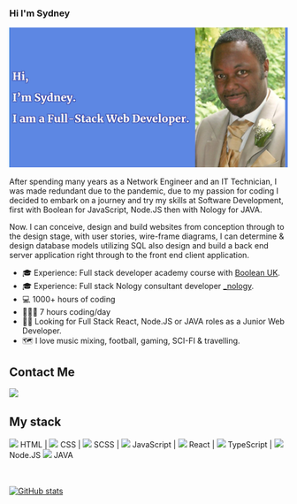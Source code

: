 ### Hi I'm Sydney

<!--
**sydneymurray/sydneymurray** is a ✨ _special_ ✨ repository because its `README.md` (this file) appears on your GitHub profile.
-->
<p align="center"><img src="./Hero.png" alt="screenshot of my game" width="auto" height = "auto"></p>

After spending many years as a Network Engineer and an IT Technician, I was made redundant due to the pandemic, due to my passion for coding I decided to embark on a journey and try my skills at Software Development, first with Boolean for JavaScript, Node.JS then with Nology for JAVA.

Now. I can conceive, design and build websites from conception through to the design stage, with user stories, wire-frame diagrams, I can determine & design database models utilizing SQL also design and build a back end server application right through to the front end client application.

- 🎓 Experience: Full stack developer academy course with [Boolean UK](https://boolean.co.uk/).
- 🎓 Experience: Full stack Nology consultant developer [_nology](https://nology.io/).  
- 💻 1000+ hours of coding  
- 👩🏻‍💻 7 hours coding/day
- 👩🏻 Looking for Full Stack React, Node.JS or JAVA roles as a Junior Web Developer.
- 🗺 I love music mixing, football, gaming, SCI-FI & travelling.


## Contact Me

<a href="https://www.linkedin.com/in/sydney-murray-b2924a24/">
     <img width="50" src="https://upload.wikimedia.org/wikipedia/commons/e/e9/Linkedin_icon.svg"></img>
</a>


## My stack

<span>
     <img width="30" src="https://pics.freeicons.io/uploads/icons/png/8804286661557996995-512.png"/><span> HTML |</span>
</span>

<span>
     <img width="30" src="https://pics.freeicons.io/uploads/icons/png/632690741557997006-512.png"/><span> CSS |</span>
</span>

<span>
     <img width="30" src="https://pics.freeicons.io/uploads/icons/png/6655067911551942823-512.png"/><span> SCSS |</span> 
</span>

<span>
     <img width="30" src="https://pics.freeicons.io/uploads/icons/png/21088442871540553614-512.png"/><span> JavaScript |</span> 
</span>

<span>
     <img width="30" src="https://pics.freeicons.io/uploads/icons/png/20167174151551942641-512.png"/><span> React |</span>
</span>

<span>
     <img width="30" src="https://pics.freeicons.io/uploads/icons/png/14678610731551953708-512.png"/><span > TypeScript |</span>
</span>

<span>
     <img width="30" src="https://pics.freeicons.io/uploads/icons/png/8954758561551942278-512.png"/><span > Node.JS</span> 
</span>

<span>
     <img width="30" src="https://pics.freeicons.io/uploads/icons/png/378554371540553613-512.png"/><span > JAVA</span> 
</span>

</br></br>
[![GitHub stats](https://github-readme-stats.vercel.app/api?username=sydneymurray&hide=stars,contribs&count_private=true&show_icons=true&theme=default&hide_border=ture&hide_title=false)](https://github.com/sydneymurray)


